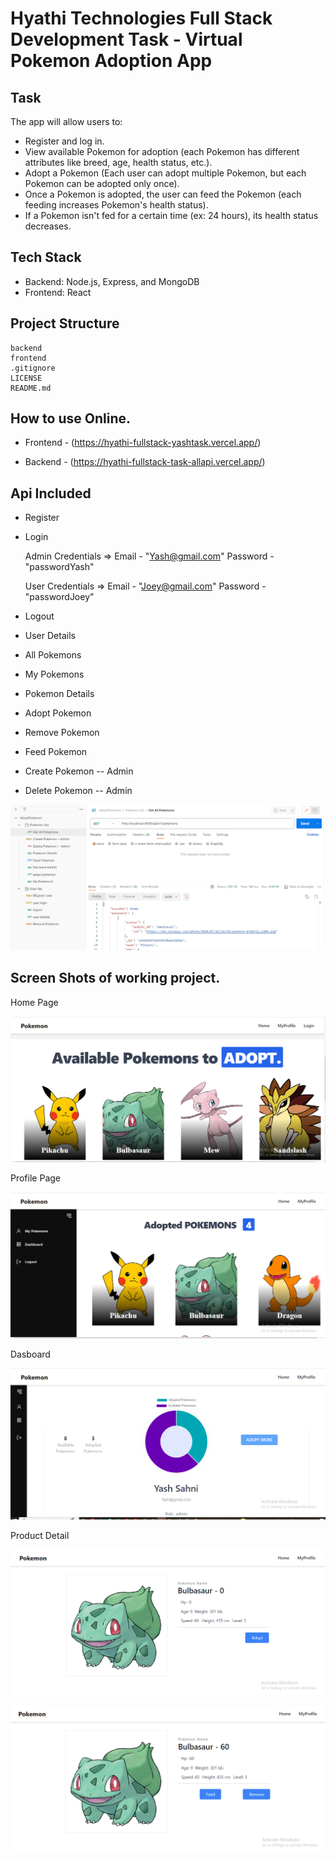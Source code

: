 # Hyathi Technologies Full Stack Development Task - Virtual Pokemon Adoption App

## Task

The app will allow users to:

- Register and log in.
- View available Pokemon for adoption (each Pokemon has different attributes like breed, age, health status, etc.).
- Adopt a Pokemon (Each user can adopt multiple Pokemon, but each Pokemon can be adopted only once).
- Once a Pokemon is adopted, the user can feed the Pokemon (each feeding increases Pokemon's health status).
- If a Pokemon isn't fed for a certain time (ex: 24 hours), its health status decreases.

## Tech Stack

- Backend: Node.js, Express, and MongoDB
- Frontend: React

## Project Structure

```terminal
backend
frontend
.gitignore
LICENSE
README.md
```

## How to use Online.

- Frontend - (https://hyathi-fullstack-yashtask.vercel.app/)

- Backend - (https://hyathi-fullstack-task-allapi.vercel.app/)

## Api Included

- Register

- Login

  Admin Credentials => Email - "Yash@gmail.com" Password - "passwordYash"

  User Credentials => Email - "Joey@gmail.com" Password - "passwordJoey"

- Logout

- User Details

- All Pokemons

- My Pokemons

- Pokemon Details

- Adopt Pokemon

- Remove Pokemon

- Feed Pokemon

- Create Pokemon -- Admin

- Delete Pokemon -- Admin

![Postman](postmanApiCapture.PNG)

## Screen Shots of working project.

Home Page

![HomePage](Home.PNG)

Profile Page

![ProfilePage](ProfilePage.PNG)

Dasboard

![Dasboard](DashBoard.PNG)

Product Detail

![ProductDetails](DetailBeforeLogin.PNG)

![ProductDetails](DetailPageAfterLogin.PNG)
